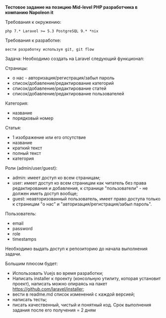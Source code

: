 **Тестовое задание на позицию Mid-level PHP разработчика в компанию Napoleon it**

Требования к окружению:

    php 7.* Laravel >= 5.3 PostgreSQL 9.* *nix
Требования к разработке:

    вести разработку используя git, git flow

Задача:
    Необходимо создать на Laravel следующий функционал:
    
Страницы:

- о нас - авторизация/регистрация/забыл пароль
- список/добавление/редактирование категорий
- список/добавление/редактирование статей
- список/добавление/редактирование пользователей

Категория:

- название
- порядковый номер

Статья:

- 1 изображение или его отсутствие
- название
- краткий текст
- полный текст
- категория

Роли (admin/user/guest):

- admin: имеет доступ ко всем страницам;
- user: имеет доступ ко всем страницам как читатель без права редактирования и добавления, к
странице "пользователи" - не должен иметь доступ вообще;
- guest: неавторизованный пользователь, имеет право доступа только к страницам "о нас" и
"авторизация/регистрация/забыл пароль".

Пользователь:

- email
- password
- role
- timestamps

Необходимо выдать доступ к репозиторию до начала выполнения задачи.

Большим плюсом будет:
- Использовать Vuejs во время разработки;
- Написать installer к проекту (консольную утилиту, которая установит проект), написать можно
опираясь на пакет https://github.com/laravel/installer;
- вести в readme.md список изменений с каждой версией;
- написать тесты;
- писать качественный, чистый и понятный код.
Срок выполнения задания после его получения = 2 дням